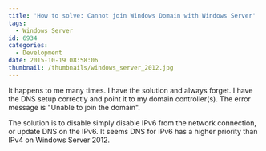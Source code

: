 ```yaml
---
title: 'How to solve: Cannot join Windows Domain with Windows Server'
tags:
  - Windows Server
id: 6934
categories:
  - Development
date: 2015-10-19 08:58:06
thumbnail: /thumbnails/windows_server_2012.jpg
---
```


It happens to me many times. I have the solution and always forget. I have the DNS setup correctly and point it to my domain controller(s). The error message is "Unable to join the domain".

The solution is to disable simply disable IPv6 from the network connection, or update DNS on the IPv6\. It seems DNS for IPv6 has a higher priority than IPv4 on Windows Server 2012.
